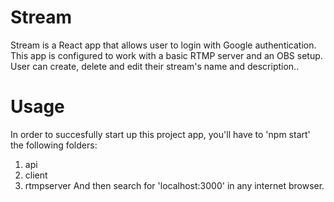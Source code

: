 # Stream
Stream is a React app that allows user to login with Google authentication. This app is configured to work with a basic RTMP server and an OBS setup. User can create, delete and edit their stream's name and description..


# Usage
In order to succesfully start up this project app, you'll have to 'npm start' the following folders: 
1. api
2. client
3. rtmpserver
And then search for 'localhost:3000' in any internet browser.

